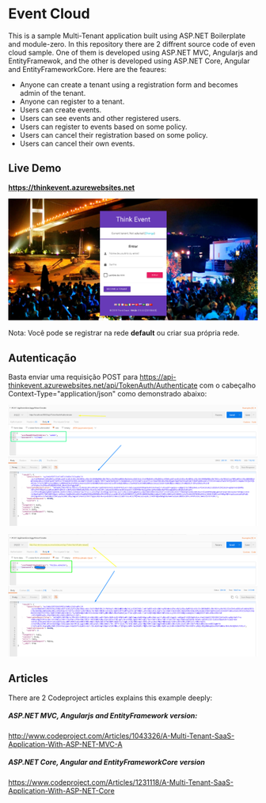 # Event Cloud
 
This is a sample Multi-Tenant application built using ASP.NET Boilerplate and module-zero. 
In this repository there are 2 diffrent source code of even cloud sample.
One of them is developed using ASP.NET MVC, Angularjs and EntityFramewok, and the other 
is developed using ASP.NET Core, Angular and EntityFrameworkCore. 
Here are the feaures:

* Anyone can create a tenant using a registration form and becomes admin of the tenant.
* Anyone can register to a tenant.
* Users can create events.
* Users can see events and other registered users.
* Users can register to events based on some policy.
* Users can cancel their registration based on some policy.
* Users can cancel their own events.

## Live Demo

__https://thinkevent.azurewebsites.net__

![alt login form](/images/login.png "Formulário de Login do Painel Administrativo")

Nota: Você pode se registrar na rede __default__ ou criar sua própria rede.

## Autenticação

Basta enviar uma requisição POST para https://api-thinkevent.azurewebsites.net/api/TokenAuth/Authenticate com o cabeçalho Context-Type="application/json" como demonstrado abaixo:

![Requisição Local](/images/tokenAuth.png "Requisição local feita pelo postman")

![Requisição Remota](/images/tokenAuth-remote.png "Requisição Remota feita pelo postman")

## Articles

There are 2 Codeproject articles explains this example deeply:

##### ASP.NET MVC, Angularjs and EntityFramework version:
http://www.codeproject.com/Articles/1043326/A-Multi-Tenant-SaaS-Application-With-ASP-NET-MVC-A

##### ASP.NET Core, Angular and EntityFrameworkCore version
https://www.codeproject.com/Articles/1231118/A-Multi-Tenant-SaaS-Application-With-ASP-NET-Core
